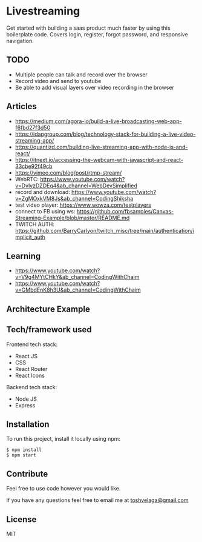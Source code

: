 # Livestreaming

Get started with building a saas product much faster by using this boilerplate code. Covers login, register, forgot password, and responsive navigation.

## TODO

- Multiple people can talk and record over the browser
- Record video and send to youtube
- Be able to add visual layers over video recording in the browser

## Articles

- https://medium.com/agora-io/build-a-live-broadcasting-web-app-f6fbd27f3d50
- https://idapgroup.com/blog/technology-stack-for-building-a-live-video-streaming-app/
- https://quantizd.com/building-live-streaming-app-with-node-js-and-react/
- https://itnext.io/accessing-the-webcam-with-javascript-and-react-33cbe92f49cb
- https://vimeo.com/blog/post/rtmp-stream/
- WebRTC: https://www.youtube.com/watch?v=DvlyzDZDEq4&ab_channel=WebDevSimplified
- record and download: https://www.youtube.com/watch?v=ZgMOxkVM8Js&ab_channel=CodingShiksha
- test video player: https://www.wowza.com/testplayers
- connect to FB using ws: https://github.com/fbsamples/Canvas-Streaming-Example/blob/master/README.md
- TWITCH AUTH: https://github.com/BarryCarlyon/twitch_misc/tree/main/authentication/implicit_auth

## Learning

- https://www.youtube.com/watch?v=V9g4MYtCHkY&ab_channel=CodingWithChaim
- https://www.youtube.com/watch?v=GMbdEnK8h3U&ab_channel=CodingWithChaim

## Architecture Example

## Tech/framework used

Frontend tech stack:

- React JS
- CSS
- React Router
- React Icons

Backend tech stack:

- Node JS
- Express

## Installation

To run this project, install it locally using npm:

```
$ npm install
$ npm start
```

## Contribute

Feel free to use code however you would like.

If you have any questions feel free to email me at toshvelaga@gmail.com

## License

MIT
